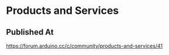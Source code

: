 # Products and Services

## Published At

https://forum.arduino.cc/c/community/products-and-services/41
